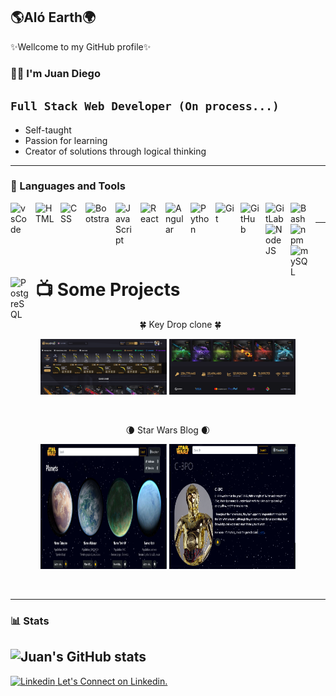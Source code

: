 ## 🌎Aló Earth🌍
✨Wellcome to my GitHub profile✨
### 🙋🏻 I'm Juan Diego

****`Full Stack Web Developer
(On process...)`****
-
- Self-taught
- Passion for learning
- Creator of solutions through logical thinking

---

### 🧰 Languages and Tools

<img align="left" alt="vsCode" width="30px" style="padding-right:10px;" src="https://chris-ayers.com/assets/images/vscode-logo.png" />
<img align="left" alt="HTML" width="30px" style="padding-right:10px;" src="https://cdn.iconscout.com/icon/premium/png-256-thumb/html-2752158-2284975.png" />
<img align="left" alt="CSS" width="30px" style="padding-right:10px;" src="https://cdn.iconscout.com/icon/free/png-256/free-css-alt-3521367-2944811.png?f=webp" />
<img align="left" alt="Bootstrap" width="38px" height="34px" style="padding-right:10px;" src="https://getbootstrap.com/docs/5.3/assets/brand/bootstrap-logo-shadow.png" />
<img align="left" alt="JavaScript" width="30px" style="padding-right:10px;" src="https://cdn.jsdelivr.net/gh/devicons/devicon/icons/javascript/javascript-plain.svg" />
<img align="left" alt="React" width="30px" style="padding-right:10px;" src="https://dabeng.github.io/img/reactjs.png" />
<img align="left" alt="Angular" width="30px" style="padding-right:10px;" src="https://upload.wikimedia.org/wikipedia/commons/thumb/4/4e/Angularjsoldicon.png/250px-Angularjsoldicon.png" />
<img align="left" alt="Python" width="30px" style="padding-right:10px;" src="https://static-00.iconduck.com/assets.00/python-icon-512x509-pb65l7gl.png" />
<img align="left" alt="Git" width="30px" style="padding-right:10px;" src="https://cdn.jsdelivr.net/gh/devicons/devicon/icons/git/git-original.svg" />
<img align="left" alt="GitHub" width="30px" style="padding-right:10px;" src="https://cdn-icons-png.flaticon.com/512/25/25231.png" />
<img align="left" alt="GitLab" width="30px" style="padding-right:10px;" src="https://gitlab.com/gitlab-org/gitlab-vscode-extension/-/raw/ef3c16e228e51f522b1af0d19b6284b309c4f601/src/assets/logo.png" />
<img align="left" alt="Bash" width="30px" style="padding-right:10px;" src="https://cdn.jsdelivr.net/gh/devicons/devicon/icons/bash/bash-original.svg" />
<img align="left" alt="NodeJS" width="30px" style="padding-right:10px;" src="https://cdn.jsdelivr.net/gh/devicons/devicon/icons/nodejs/nodejs-original.svg" />
<img align="left" alt="npm" width="30px" style="padding-right:10px;" src="https://upload.wikimedia.org/wikipedia/commons/thumb/d/db/Npm-logo.svg/250px-Npm-logo.svg.png" />
<img align="left" alt="mySQL" width="30px" style="padding-right:10px;" src="https://leadsbridge.com/wp-content/themes/leadsbridge/img/integration-lg-logos/logo396.png" />
<img align="left" alt="PostgreSQL" width="30px" style="padding-right:10px;" src="https://upload.wikimedia.org/wikipedia/commons/thumb/2/29/Postgresql_elephant.svg/200px-Postgresql_elephant.svg.png" />
<br />

---
# 📺 Some Projects
<p align="center">
🍀 Key Drop clone 🍀
<p align="center">
   <img width="40%" src="./images/key-drop.png" />
   <img width="40%" src="./images/key-drop-b.png" />
</p>
<br />

<p align="center">
🌘 Star Wars Blog 🌒
<p align="center">
   <img width="40%" height="200px" src="./images/star-wars-blog.png" />
   <img width="40%" height="200px" src="./images/star-wars-blog-b.png" />
</p>
</p>
<br />

---
### 📊 Stats

![Juan's GitHub stats](https://github-readme-stats.vercel.app/api?username=juan-diego-e&show_icons=true&theme=vue-dark)
--

<p align="left">
   <a href="https://www.linkedin.com/in/juan-diego-elissalde-gudef%C3%ADn-4248422b8/">
      <img alt="Linkedin" title="Linkedin" src="https://cdn-icons-png.flaticon.com/256/174/174857.png" width="28px"/>
   </a>
   <a href="https://www.linkedin.com/in/juan-diego-elissalde-gudef%C3%ADn-4248422b8/">
      Let's Connect on Linkedin.
   </a>
</p>
